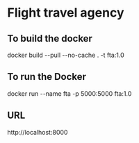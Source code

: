 # Flight travel agency


## To build the docker 
docker build --pull --no-cache . -t fta:1.0

## To run the Docker
docker run --name fta -p 5000:5000 fta:1.0

## URL
http://localhost:8000